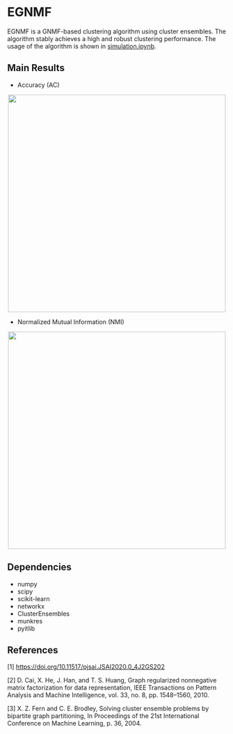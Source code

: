 # EGNMF

EGNMF is a GNMF-based clustering algorithm using cluster ensembles. The algorithm stably achieves a high and robust clustering performance. The usage of the algorithm is shown in [simulation.ipynb][simulation]. 

Main Results
------------

- Accuracy (AC)

<p align="center">
  <img width="500" src="https://user-images.githubusercontent.com/60049342/107864344-a1995200-6e9e-11eb-947d-2f7a959d0dd4.png">
</p>

- Normalized Mutual Information (NMI)

<p align="center">
  <img width="500" src="https://user-images.githubusercontent.com/60049342/107864355-c68dc500-6e9e-11eb-8892-b49c82b24b75.png">
</p>

Dependencies
------------

- numpy
- scipy
- scikit-learn
- networkx 
- ClusterEnsembles
- munkres
- pyitlib

References
----------

[1] https://doi.org/10.11517/pjsai.JSAI2020.0_4J2GS202

[2] D. Cai, X. He, J. Han, and T. S. Huang, Graph regularized nonnegative matrix factorization for data representation, IEEE Transactions on Pattern Analysis and Machine Intelligence, vol. 33, no. 8, pp. 1548–1560, 2010.

[3] X. Z. Fern and C. E. Brodley, Solving cluster ensemble problems by bipartite graph partitioning,  In Proceedings of the 21st International Conference on Machine Learning, p. 36, 2004.

[simulation]: https://github.com/tsano430/egnmf/blob/master/simulation.ipynb
